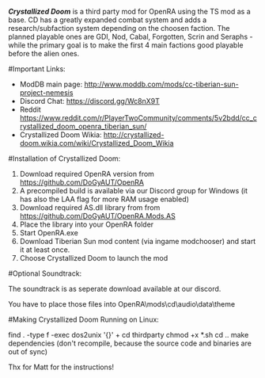 ***Crystallized Doom*** is a third party mod for OpenRA using the TS mod as a base. CD has a greatly expanded combat system and adds a research/subfaction system depending on the choosen faction.
The planned playable ones are GDI, Nod, Cabal, Forgotten, Scrin and Seraphs - while the primary goal is to make the first 4 main factions good playable before the alien ones.

#Important Links:

- ModDB main page: http://www.moddb.com/mods/cc-tiberian-sun-project-nemesis
- Discord Chat: https://discord.gg/Wc8nX9T
- Reddit https://www.reddit.com/r/PlayerTwoCommunity/comments/5v2bdd/cc_crystallized_doom_openra_tiberian_sun/
- Crystallized Doom Wikia: http://crystallized-doom.wikia.com/wiki/Crystallized_Doom_Wikia

#Installation of Crystallized Doom:

1. Download required OpenRA version from https://github.com/DoGyAUT/OpenRA
2. A precompiled build is available via our Discord group for Windows (it has also the LAA flag for more RAM usage enabled)
3. Download required AS.dll library from from https://github.com/DoGyAUT/OpenRA.Mods.AS
4. Place the library into your OpenRA folder
5. Start OpenRA.exe
6. Download Tiberian Sun mod content (via ingame modchooser) and start it at least once.
7. Choose Crystallized Doom to launch the mod

#Optional Soundtrack:

The soundtrack is as seperate download available at our discord.

You have to place those files into OpenRA\mods\cd\audio\data\theme

#Making Crystallized Doom Running on Linux:

find . -type f -exec dos2unix '{}' +
cd thirdparty
chmod +x *.sh
cd ..
make dependencies
(don't recompile, because the source code and binaries are out of sync)

Thx for Matt for the instructions!